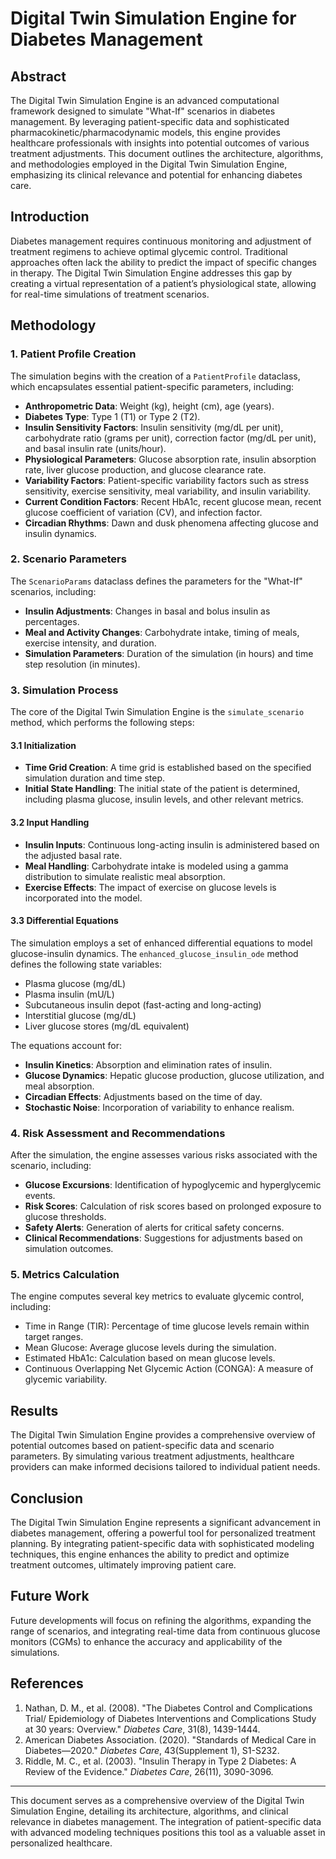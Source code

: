 # Digital Twin Simulation Engine for Diabetes Management

## Abstract

The Digital Twin Simulation Engine is an advanced computational framework designed to simulate "What-If" scenarios in diabetes management. By leveraging patient-specific data and sophisticated pharmacokinetic/pharmacodynamic models, this engine provides healthcare professionals with insights into potential outcomes of various treatment adjustments. This document outlines the architecture, algorithms, and methodologies employed in the Digital Twin Simulation Engine, emphasizing its clinical relevance and potential for enhancing diabetes care.

## Introduction

Diabetes management requires continuous monitoring and adjustment of treatment regimens to achieve optimal glycemic control. Traditional approaches often lack the ability to predict the impact of specific changes in therapy. The Digital Twin Simulation Engine addresses this gap by creating a virtual representation of a patient’s physiological state, allowing for real-time simulations of treatment scenarios.

## Methodology

### 1. Patient Profile Creation

The simulation begins with the creation of a `PatientProfile` dataclass, which encapsulates essential patient-specific parameters, including:

- **Anthropometric Data**: Weight (kg), height (cm), age (years).
- **Diabetes Type**: Type 1 (T1) or Type 2 (T2).
- **Insulin Sensitivity Factors**: Insulin sensitivity (mg/dL per unit), carbohydrate ratio (grams per unit), correction factor (mg/dL per unit), and basal insulin rate (units/hour).
- **Physiological Parameters**: Glucose absorption rate, insulin absorption rate, liver glucose production, and glucose clearance rate.
- **Variability Factors**: Patient-specific variability factors such as stress sensitivity, exercise sensitivity, meal variability, and insulin variability.
- **Current Condition Factors**: Recent HbA1c, recent glucose mean, recent glucose coefficient of variation (CV), and infection factor.
- **Circadian Rhythms**: Dawn and dusk phenomena affecting glucose and insulin dynamics.

### 2. Scenario Parameters

The `ScenarioParams` dataclass defines the parameters for the "What-If" scenarios, including:

- **Insulin Adjustments**: Changes in basal and bolus insulin as percentages.
- **Meal and Activity Changes**: Carbohydrate intake, timing of meals, exercise intensity, and duration.
- **Simulation Parameters**: Duration of the simulation (in hours) and time step resolution (in minutes).

### 3. Simulation Process

The core of the Digital Twin Simulation Engine is the `simulate_scenario` method, which performs the following steps:

#### 3.1 Initialization

- **Time Grid Creation**: A time grid is established based on the specified simulation duration and time step.
- **Initial State Handling**: The initial state of the patient is determined, including plasma glucose, insulin levels, and other relevant metrics.

#### 3.2 Input Handling

- **Insulin Inputs**: Continuous long-acting insulin is administered based on the adjusted basal rate.
- **Meal Handling**: Carbohydrate intake is modeled using a gamma distribution to simulate realistic meal absorption.
- **Exercise Effects**: The impact of exercise on glucose levels is incorporated into the model.

#### 3.3 Differential Equations

The simulation employs a set of enhanced differential equations to model glucose-insulin dynamics. The `enhanced_glucose_insulin_ode` method defines the following state variables:

- Plasma glucose (mg/dL)
- Plasma insulin (mU/L)
- Subcutaneous insulin depot (fast-acting and long-acting)
- Interstitial glucose (mg/dL)
- Liver glucose stores (mg/dL equivalent)

The equations account for:

- **Insulin Kinetics**: Absorption and elimination rates of insulin.
- **Glucose Dynamics**: Hepatic glucose production, glucose utilization, and meal absorption.
- **Circadian Effects**: Adjustments based on the time of day.
- **Stochastic Noise**: Incorporation of variability to enhance realism.

### 4. Risk Assessment and Recommendations

After the simulation, the engine assesses various risks associated with the scenario, including:

- **Glucose Excursions**: Identification of hypoglycemic and hyperglycemic events.
- **Risk Scores**: Calculation of risk scores based on prolonged exposure to glucose thresholds.
- **Safety Alerts**: Generation of alerts for critical safety concerns.
- **Clinical Recommendations**: Suggestions for adjustments based on simulation outcomes.

### 5. Metrics Calculation

The engine computes several key metrics to evaluate glycemic control, including:

- Time in Range (TIR): Percentage of time glucose levels remain within target ranges.
- Mean Glucose: Average glucose levels during the simulation.
- Estimated HbA1c: Calculation based on mean glucose levels.
- Continuous Overlapping Net Glycemic Action (CONGA): A measure of glycemic variability.

## Results

The Digital Twin Simulation Engine provides a comprehensive overview of potential outcomes based on patient-specific data and scenario parameters. By simulating various treatment adjustments, healthcare providers can make informed decisions tailored to individual patient needs.

## Conclusion

The Digital Twin Simulation Engine represents a significant advancement in diabetes management, offering a powerful tool for personalized treatment planning. By integrating patient-specific data with sophisticated modeling techniques, this engine enhances the ability to predict and optimize treatment outcomes, ultimately improving patient care.

## Future Work

Future developments will focus on refining the algorithms, expanding the range of scenarios, and integrating real-time data from continuous glucose monitors (CGMs) to enhance the accuracy and applicability of the simulations.

## References

1. Nathan, D. M., et al. (2008). "The Diabetes Control and Complications Trial/ Epidemiology of Diabetes Interventions and Complications Study at 30 years: Overview." *Diabetes Care*, 31(8), 1439-1444.
2. American Diabetes Association. (2020). "Standards of Medical Care in Diabetes—2020." *Diabetes Care*, 43(Supplement 1), S1-S232.
3. Riddle, M. C., et al. (2003). "Insulin Therapy in Type 2 Diabetes: A Review of the Evidence." *Diabetes Care*, 26(11), 3090-3096.

---

This document serves as a comprehensive overview of the Digital Twin Simulation Engine, detailing its architecture, algorithms, and clinical relevance in diabetes management. The integration of patient-specific data with advanced modeling techniques positions this tool as a valuable asset in personalized healthcare.